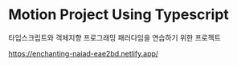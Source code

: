 # Motion Project Using Typescript

타입스크립트와 객체지향 프로그래밍 패러다임을 연습하기 위한 프로젝트

https://enchanting-naiad-eae2bd.netlify.app/

